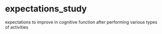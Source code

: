 # expectations_study
expectations to improve in cognitive function after performing various types of activities 
